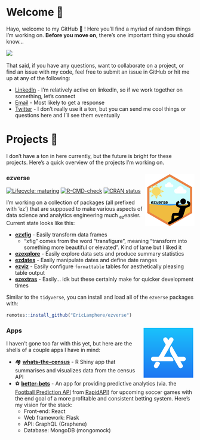 
# Welcome 👋

Hayo, welcome to my GitHub 🐙 ! Here you’ll find a myriad of random
things I’m working on. **Before you move on**, there’s one important
thing you should know…

![](images/i_understand_nothing.gif) <!--
![](https://media.giphy.com/media/SAAMcPRfQpgyI/giphy.gif)
-->

That said, if you have any questions, want to collaborate on a project,
or find an issue with my code, feel free to submit an issue in GitHub or
hit me up at any of the following:

-   [LinkedIn](https://www.linkedin.com/in/ericjlamphere/) - I’m
    relatively active on linkedIn, so if we work together on something,
    let’s connect
-   [Email](ericjlamphere@gmail.com) - Most likely to get a response
-   [Twitter](https://twitter.com/ericlamphere) - I don’t really use it
    a ton, but you can send me cool things or questions here and I’ll
    see them eventually

# Projects 🤖

I don’t have a ton in here currently, but the future is bright for these
projects. Here’s a quick overview of the projects I’m working on.

### ezverse <a href='https://github.com/EricLamphere/ezverse'><img src='images/hex_sticker_ezverse.png' align="right" height="139" /></a>

<!-- badges: start -->

[![Lifecycle:
maturing](https://img.shields.io/badge/lifecycle-maturing-blue.svg)](https://lifecycle.r-lib.org/articles/stages.html#maturing)
[![R-CMD-check](https://github.com/EricLamphere/ezverse/actions/workflows/check-release.yaml/badge.svg)](https://github.com/EricLamphere/ezverse/actions/workflows/check-release.yaml)
[![CRAN
status](https://www.r-pkg.org/badges/version/ezverse)](https://CRAN.R-project.org/package=ezverse)
<!-- badges: end -->

I’m working on a collection of packages (all prefixed with ‘ez’) that
are supposed to make various aspects of data science and analytics
engineering much <sub>ez</sub>easier. Current state looks like this:

-   [**ezxfig**](https://github.com/EricLamphere/ezxfig.git) - Easily
    transform data frames
    -   “xfig” comes from the word “transfigure”, meaning “transform
        into something more beautiful or elevated”. Kind of lame but I
        liked it
-   [**ezexplore**](https://github.com/EricLamphere/ezexplore.git) -
    Easily explore data sets and produce summary statistics
-   [**ezdates**](https://github.com/EricLamphere/ezdates.git) - Easily
    manipulate dates and define date ranges
-   [**ezviz**](https://github.com/EricLamphere/ezviz.git) - Easily
    configure `formattable` tables for aesthetically pleasing table
    output
-   [**ezextras**](https://github.com/EricLamphere/ezextras.git) -
    Easily… idk but these certainly make for quicker development times

Similar to the `tidyverse`, you can install and load all of the
`ezverse` packages with:

``` r
remotes::install_github("EricLamphere/ezverse")
```

### Apps <a href='https://github.com/rstudio/shiny'><img src='images/app-store-logo-transparent.png' align="right" height="139" /></a>

I haven’t gone too far with this yet, but here are the shells of a
couple apps I have in mind:

-   🏘️
    [**whats-the-census**](https://github.com/EricLamphere/whats-the-census.git) -
    R Shiny app that summarises and visualizes data from the census API
-   ⚽
    [**better-bets**](https://github.com/EricLamphere/better-bets.git) -
    An app for providing predictive analytics (via. the [Football
    Prediction
    API](https://rapidapi.com/boggio-analytics/api/football-prediction/)
    from [RapidAPI](https://rapidapi.com/hub)) for upcoming soccer games
    with the end goal of a more profitable and consistent betting
    system. Here’s my vision for the stack:
    -   Front-end: React
    -   Web framework: Flask
    -   API: GraphQL (Graphene)
    -   Database: MongoDB (mongomock)
